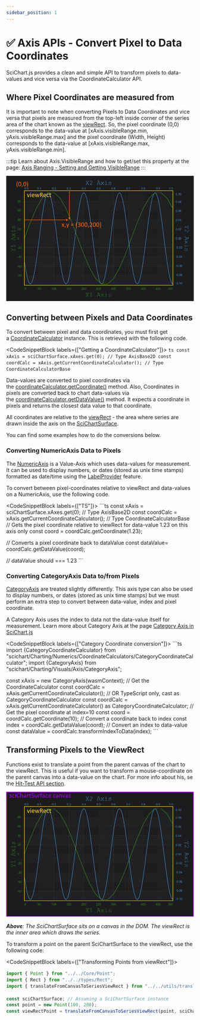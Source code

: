 ```yaml
---
sidebar_position: 1
---
```


# ✅ Axis APIs - Convert Pixel to Data Coordinates

SciChart.js provides a clean and simple API to transform pixels to data-values and vice versa via the CoordinateCalculator API.

Where Pixel Coordinates are measured from
-----------------------------------------

It is important to note when converting Pixels to Data Coordinates and vice versa that pixels are measured from the top-left inside corner of the series area of the chart known as the [viewRect](https://www.scichart.com/documentation/js/current/typedoc/classes/axisbase2d.html#viewrect). So, the pixel coordinate (0,0) corresponds to the data-value at [xAxis.visibleRange.min, yAxis.visibleRange.max] and the pixel coordinate (Width, Height) corresponds to the data-value at [xAxis.visibleRange.max, yAxis.visibleRange.min].

:::tip
Learn about Axis.VisibleRange and how to get/set this property at the page: [Axis Ranging - Setting and Getting VisibleRange](/docs/2d-charts/axis-api/ranging-scaling/set-range-zoom-to-fit/index.md)
:::

![Converting pixel coordinates to data coordinates using SciChart.js Fast Realtime JavaScript Charts](img/1.png)

Converting between Pixels and Data Coordinates
----------------------------------------------

To convert between pixel and data coordinates, you must first get a [CoordinateCalculator](https://www.scichart.com/documentation/js/current/typedoc/classes/coordinatecalculatorbase.html) instance. This is retrieved with the following code.

<CodeSnippetBlock labels={["Getting a CoordinateCalculator"]}>
    ```ts
const xAxis = sciChartSurface.xAxes.get(0); // Type AxisBase2D
const coordCalc = xAxis.getCurrentCoordinateCalculator(); // Type CoordinateCalculatorBase
    ```
</CodeSnippetBlock>


Data-values are converted to pixel coordinates via the [coordinateCalculator.getCoordinate()](https://www.scichart.com/documentation/js/current/typedoc/classes/coordinatecalculatorbase.html#getcoordinate) method. Also, Coordinates in pixels are converted back to chart data-values via the [coordinateCalculator.getDataValue()](https://www.scichart.com/documentation/js/current/typedoc/classes/coordinatecalculatorbase.html#getdatavalue) method. It expects a coordinate in pixels and returns the closest data value to that coordinate.

All coordinates are relative to the [viewRect](https://www.scichart.com/documentation/js/current/typedoc/classes/axisbase2d.html#viewrect) - the area where series are drawn inside the axis on the [SciChartSurface](/docs/2d-charts/surface/scichart-surface-type-overview/index.md).

You can find some examples how to do the conversions below.

### Converting NumericAxis Data to Pixels

The [NumericAxis](https://www.scichart.com/documentation/js/current/typedoc/enums/eaxistype.html#numericaxis) is a Value-Axis which uses data-values for measurement. It can be used to display numbers, or dates (stored as unix time stamps) formatted as date/time using the [LabelProvider](/docs/2d-charts/axis-api/axis-labels/label-provider-api-overview/index.md) feature.

To convert between pixel-coordinates relative to viewRect and data-values on a NumericAxis, use the following code.

<CodeSnippetBlock labels={["TS"]}>
    ```ts
const xAxis = sciChartSurface.xAxes.get(0); // Type AxisBase2D
const coordCalc = xAxis.getCurrentCoordinateCalculator(); // Type CoordinateCalculatorBase
// Gets the pixel coordinate relative to viewRect for data-value 1.23 on this axis only
const coord = coordCalc.getCoordinate(1.23);

// Converts a pixel coordinate back to dataValue
const dataValue= coordCalc.getDataValue(coord);

// dataValue should === 1.23
    ```
</CodeSnippetBlock>

### Converting CategoryAxis Data to/from Pixels

[CategoryAxis](https://www.scichart.com/documentation/js/current/typedoc/enums/eaxistype.html#categoryaxis) are treated slightly differently. This axis type can also be used to display numbers, or dates (stored as unix time stamps) but we must perform an extra step to convert between data-value, index and pixel coordinate.

A Category Axis uses the index to data not the data-value itself for measurement. Learn more about Category Axis at the page [Category Axis in SciChart.js](/docs/2d-charts/axis-api/axis-types/category-axis/index.md)

<CodeSnippetBlock labels={["Category Coordinate conversion"]}>
    ```ts
import {CategoryCoordinateCalculator} from "scichart/Charting/Numerics/CoordinateCalculators/CategoryCoordinateCalculator";
import {CategoryAxis} from "scichart/Charting/Visuals/Axis/CategoryAxis";

const xAxis = new CategoryAxis(wasmContext);
// Get the CoordinateCalculator
const coordCalc = xAxis.getCurrentCoordinateCalculator();
// OR TypeScript only, cast as CategoryCoordinateCalculator
const coordCalc = xAxis.getCurrentCoordinateCalculator() as CategoryCoordinateCalculator;
// Get the pixel coordinate at index=10
const coord = coordCalc.getCoordinate(10);
// Convert a coordinate back to index
const index = coordCalc.getDataValue(coord);
// Convert an index to data-value
const dataValue = coordCalc.transformIndexToData(index);
    ```
</CodeSnippetBlock>

Transforming Pixels to the ViewRect
-----------------------------------

Functions exist to translate a point from the parent canvas of the chart to the viewRect. This is useful if you want to transform a mouse-coordinate on the parent canvas into a data-value on the chart. For more info about his, se the [Hit-Test API section](/docs/2d-charts/chart-types/hit-test-api/hit-test-api-overview/index.md).

![](img/2.png)

_**Above**: The SciChartSurface sits on a canvas in the DOM. The viewRect is the inner area which draws the series._

To transform a point on the parent SciChartSurface to the viewRect, use the following code:

<CodeSnippetBlock labels={["Transforming Points from viewRect"]}>
```ts
import { Point } from "../../Core/Point";
import { Rect } from "../../types/Rect";
import { translateFromCanvasToSeriesViewRect } from "../../utils/translate";

const sciChartSurface; // Assuming a SciChartSurface instance
const point = new Point(100, 200);
const viewRectPoint = translateFromCanvasToSeriesViewRect(point, sciChartSurface.seriesViewRect);
```
</CodeSnippetBlock>
